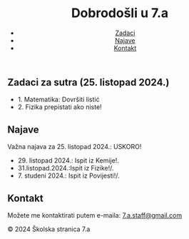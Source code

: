 
<!DOCTYPE html>
<html lang="hr">
<head>
    <meta charset="UTF-8">
    <meta name="viewport" content="width=device-width, initial-scale=1.0">
    <title>Školske Zadace</title>
    <link rel="stylesheet" href="styles.css"> <!-- Link to CSS if you have one -->
</head>
<body>
    <header>
        <h1>Dobrodošli u 7.a</h1>
        <nav>
            <ul>
                <li><a href="#homework">Zadaci</a></li>
                <li><a href="#announcements">Najave</a></li>
                <li><a href="#contact">Kontakt</a></li>
            </ul>
        </nav>
    </header>
    <main>
        <section id="homework">
            <h2>Zadaci za sutra (25. listopad 2024.)</h2>
            <ul>
                <li>1. Matematika: Dovršiti listić</li>
                <li>2. Fizika prepistati ako niste!</li>
            </ul>
        </section>
        <section id="announcements">
            <h2>Najave</h2>
            <p>Važna najava za 25. listopad 2024.: USKORO! </p>
            <ul>
                <li>29. listopad 2024.: Ispit iz Kemije!.</li>
                <li>31.listopad.2024.:Ispit iz Fizike!/.</li>
                <li>7. studeni 2024.: Ispit iz Povijesti!/.</li>
            </ul>
        </section>
        <section id="contact">
            <h2>Kontakt</h2>
            <p>Možete me kontaktirati putem e-maila: <a href="mailto:7.a.staff@gmail.com">7.a.staff@gmail.com</a></p>
        </section>
    </main>
    <footer>
        <p>&copy; 2024 Školska stranica 7.a</p>
    </footer>
</body>
</html>
